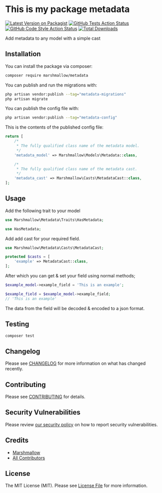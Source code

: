 # This is my package metadata

[![Latest Version on Packagist](https://img.shields.io/packagist/v/marshmallow/metadata.svg?style=flat-square)](https://packagist.org/packages/marshmallow/metadata)
[![GitHub Tests Action Status](https://img.shields.io/github/workflow/status/marshmallow/metadata/run-tests?label=tests)](https://github.com/marshmallow/metadata/actions?query=workflow%3Arun-tests+branch%3Amain)
[![GitHub Code Style Action Status](https://img.shields.io/github/workflow/status/marshmallow/metadata/Fix%20PHP%20code%20style%20issues?label=code%20style)](https://github.com/marshmallow/metadata/actions?query=workflow%3A"Fix+PHP+code+style+issues"+branch%3Amain)
[![Total Downloads](https://img.shields.io/packagist/dt/marshmallow/metadata.svg?style=flat-square)](https://packagist.org/packages/marshmallow/metadata)

Add metadata to any model with a simple cast

## Installation

You can install the package via composer:

```bash
composer require marshmallow/metadata
```

You can publish and run the migrations with:

```bash
php artisan vendor:publish --tag="metadata-migrations"
php artisan migrate
```

You can publish the config file with:

```bash
php artisan vendor:publish --tag="metadata-config"
```

This is the contents of the published config file:

```php
return [
    /*
     * The fully qualified class name of the metadata model.
     */
    'metadata_model' => Marshmallow\Models\Metadata::class,

    /*
     * The fully qualified class name of the metadata cast.
     */
    'metadata_cast' => Marshmallow\Casts\MetadataCast::class,
];
```

## Usage

Add the following trait to your model

```php
use Marshmallow\Metadata\Traits\HasMetadata;

use HasMetadata;

```

Add add cast for your required field.

```php
use Marshmallow\Metadata\Casts\MetadataCast;

protected $casts = [
    'example' => MetadataCast::class,
];
```

After which you can get & set your field using normal methods;

```php
$example_model->example_field = 'This is an example';

$example_field = $example_model->example_field;
// 'This is an example'
```

The data from the field will be decoded & encoded to a json format.

## Testing

```bash
composer test
```

## Changelog

Please see [CHANGELOG](CHANGELOG.md) for more information on what has changed recently.

## Contributing

Please see [CONTRIBUTING](CONTRIBUTING.md) for details.

## Security Vulnerabilities

Please review [our security policy](../../security/policy) on how to report security vulnerabilities.

## Credits

-   [Marshmallow](https://github.com/marshmallow-packages)
-   [All Contributors](../../contributors)

## License

The MIT License (MIT). Please see [License File](LICENSE.md) for more information.
